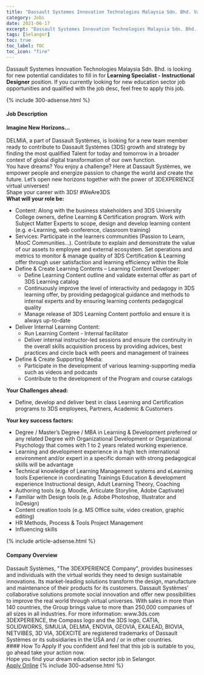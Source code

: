 ```yaml
---
title: "Dassault Systemes Innovation Technologies Malaysia Sdn. Bhd. Vacancies Learning Specialist - Instructional Designer" 
category: Jobs 
date: 2021-06-17 
excerpt: "Dassault Systemes Innovation Technologies Malaysia Sdn. Bhd. is currently looking for suitable person to fill in the Learning Specialist - Instructional Designer which positioned at Selangor" 
tags: [Selangor] 
toc: true 
toc_label: TOC 
toc_icon: "fire" 
--- 
```


<p>Dassault Systemes Innovation Technologies Malaysia Sdn. Bhd. is looking for new potential candidates to fill in for <b>Learning Specialist - Instructional Designer</b> position. If you currently looking for new education sector job opportunities and qualified with the job desc, feel free to apply this job.
</p>{% include 300-adsense.html %} 
<div><div><h4>Job Description</h4></div><div><div><span><div><div><strong>Imagine New Horizons&#8230;</strong></div><div><br>DELMIA, a part of Dassault Syst&#232;mes, is looking for a new team member ready to contribute to Dassault Syst&#232;mes (3DS) growth and strategy by finding the most qualified Talent for today and tomorrow in a broader context of global digital transformation of our own function.</div><div>You have dreams? You enjoy a challenge? Here at Dassault Syst&#232;mes, we empower people and energize passion to change the world and create the future. Let&#8217;s open new horizons together with the power of 3DEXPERIENCE virtual universes!</div><div>Shape your career with 3DS! #WeAre3DS</div><div><strong>What will your role be:</strong></div><ul><li>Content: Along with the business stakeholders and 3DS University College owners, define Learning &amp; Certification program. Work with Subject Matter Experts to scope, design and develop learning content (e.g. e-Learning, web conference, classroom training)</li><li>Services: Participate in the learners communities (Passion to Learn, MooC Communities&#8230;). Contribute to explain and demonstrate the value of our assets to employee and external ecosystem. Set operations and metrics to monitor &amp; manage quality of 3DS Certification &amp; Learning offer through user satisfaction and learning efficiency within the Role</li><li>Define &amp; Create Learning Contents &#8211; Learning Content Developer:<ul><li>Define Learning Content outline and validate external offer as part of 3DS Learning catalog</li><li>Continuously improve the level of interactivity and pedagogy in 3DS learning offer, by providing pedagogical guidance and methods to internal experts and by ensuring learning contents pedagogical quality</li><li>Manage release of 3DS Learning Content portfolio and ensure it is always up-to-date</li></ul></li><li>Deliver Internal Learning Content:<ul><li>Run Learning Content - Internal facilitator</li><li>Deliver internal instructor-led sessions and ensure the continuity in the overall skills acquisition process by providing advices, best practices and circle back with peers and management of trainees</li></ul></li><li>Define &amp; Create Supporting Media:<ul><li>Participate in the development of various learning-supporting media such as videos and podcasts</li><li>Contribute to the development of the Program and course catalogs</li></ul></li></ul><div><strong>Your Challenges ahead:</strong></div><ul><li>Define, develop and deliver best in class Learning and Certification programs to 3DS employees, Partners, Academic &amp; Customers</li></ul><div><strong>Your key success factors:</strong></div><ul><li>Degree / Master&#8217;s Degree / MBA in Learning &amp; Development preferred or any related Degree with Organizational Development or Organizational Psychology that comes with 1 to 2 years related working experience.</li><li>Learning and development experience in a high tech international environment and/or expert in a specific domain with strong pedagogical skills will be advantage</li><li>Technical knowledge of Learning Management systems and eLearning tools Experience in coordinating Trainings Education &amp; development experience Instructional design, Adult Learning Theory, Coaching</li><li>Authoring tools (e.g. Moodle, Articulate Storyline, Adobe Captivate)</li><li>Familiar with Design tools (e.g. Adobe Photoshop, Illustrator and InDesign)</li><li>Content creation tools (e.g. MS Office suite, video creation, graphic editing)&#160;</li><li>HR Methods, Process &amp; Tools Project Management</li><li>Influencing skills</li></ul></div></span></div></div></div> 
{% include article-adsense.html %} 
<div><div><h4>Company Overview</h4></div><div><div><span><div><div>
<div>
		Dassault Syst&#232;mes, "The 3DEXPERIENCE Company", provides businesses and individuals with the virtual worlds they need to design sustainable innovations. Its market-leading solutions transform the design, manufacture and maintenance of their products for its customers. Dassault Syst&#232;mes&#8217; collaborative solutions promote social innovation and offer new possibilities to improve the real world through virtual universes. With sales in more than 140 countries, the Group brings value to more than 250,000 companies of all sizes in all industries. For more information: www.3ds.com</div>
<div>
		3DEXPERIENCE, the Compass logo and the 3DS logo, CATIA, SOLIDWORKS, SIMULIA, DELMIA, ENOVIA, GEOVIA, EXALEAD, BIOVIA, NETVIBES, 3D VIA, 3DEXCITE are registered trademarks of Dassault Syst&#232;mes or its subsidiaries in the USA and / or in other countries.</div>
</div></div></span></div></div></div> 
#### How To Apply 
If you confident and feel that this job is suitable to you, go ahead take your action now. <br/> 
Hope you find your dream education sector job in Selangor. <br/> 
<a href="https://www.jobstreet.com.my/en/job/learning-specialist-instructional-designer-4580388?jobId=jobstreet-my-job-4580388" class="btn btn--info" target="_blank" rel="nofollow noopenner">Apply Online</a> 
{% include 300-adsense.html %} 